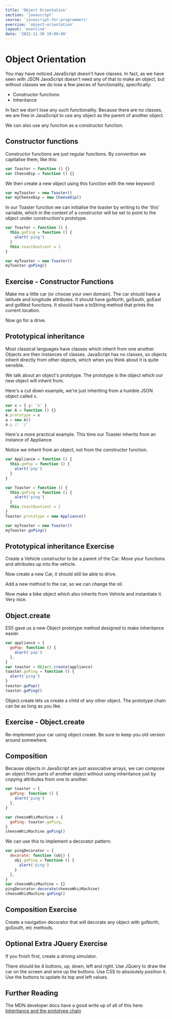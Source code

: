 ```yaml
---
title: 'Object Orientation'
section: 'javascript'
course: 'javascript-for-programmers'
exercise: 'object-orientation'
layout: 'exercise'
date: '2022-11-30 19:00:40'
---
```


# Object Orientation

You may have noticed JavaScript doesn't have classes. In fact, as we have seen with JSON JavaScript doesn't need any of that to make an object, but without classes we do lose a few pieces of functionality, specifically:

- Constructor functions
- Inheritance

In fact we don't lose any such functionality. Because there are no classes, we are free in JavaScript to use any object as the parent of another object.

We can also use any function as a constructor function.

## Constructor functions

Constructor functions are just regular functions. By convention we capitalise them, like this:

```js
var Toaster = function () {}
var CheeseDip = function () {}
```

We then create a new object using this function with the new keyword:

```js
var myToaster = new Toaster()
var myCheeseDip = new CheeseDip()
```

In our Toaster function we can initialise the toaster by writing to the 'this' variable, which in the context of a constructor will be set to point to the object under construction's prototype.

```js
var Toaster = function () {
  this.goPing = function () {
    alert('ping')
  }
  this.toastQuotient = 2
}

var myToaster = new Toaster()
myToaster.goPing()
```

## Exercise - Constructor Functions

Make me a little car (or choose your own domain). The car should have a latitude and longitude attributes. It should have goNorth, goSouth, goEast and goWest functions. It should have a toString method that prints the current location.

Now go for a drive.

## Prototypical inheritance

Most classical languages have classes which inherit from one another. Objects are then instances of classes. JavaScript has no classes, so objects inherit directly from other objects, which when you think about it is quite sensible.

We talk about an object's prototype. The prototype is the object which our new object will inherit from.

Here's a cut down example, we're just inheriting from a humble JSON object called x.

```js
var x = { y: 'z' }
var A = function () {}
A.prototype = x
a = new A()
a.y // 'z'
```

Here's a more practical example. This time our Toaster inherits from an instance of Appliance.

Notice we inherit from an object, not from the constructor function.

```js
var Appliance = function () {
  this.goPop = function () {
    alert('pop')
  }
}

var Toaster = function () {
  this.goPing = function () {
    alert('ping')
  }
  this.toastQuotient = 2
}
Toaster.prototype = new Appliance()

var myToaster = new Toaster()
myToaster.goPing()
```

## Prototypical inheritance Exercise

Create a Vehicle constructor to be a parent of the Car. Move your functions and attributes up into the vehicle.

Now create a new Car, it should still be able to drive.

Add a new method to the car, so we can change the oil.

Now make a bike object which also inherits from Vehicle and instantiate it. Very nice.

## Object.create

ES5 gave us a new Object prototype method designed to make inheritance easier.

```js
var appliance = {
  goPop: function () {
    alert('pop')
  },
}
var toaster = Object.create(appliance)
toaster.goPing = function () {
  alert('ping')
}
toaster.goPop()
toaster.goPing()
```

Object.create lets us create a child of any other object. The prototype chain can be as long as you like.

## Exercise - Object.create

Re-implement your car using object.create. Be sure to keep you old version around somewhere.

## Composition

Because objects in JavaScript are just associative arrays, we can compose an object from parts of another object without using inheritance just by copying attributes from one to another.

```js
var toaster = {
  goPing: function () {
    alert('ping')
  },
}

var cheeseWhizMachine = {
  goPing: toaster.goPing,
}
cheeseWhizMachine.goPing()
```

We can use this to implement a decorator pattern:

```js
var pingDecorator = {
  decorate: function (obj) {
    obj.goPing = function () {
      alert('ping')
    }
  },
}
var cheeseWhizMachine = {}
pingDecorator.decorate(cheeseWhizMachine)
cheeseWhizMachine.goPing()
```

## Composition Exercise

Create a navigation decorator that will decorate any object with goNorth, goSouth, etc methods.

## Optional Extra JQuery Exercise

If you finish first, create a driving simulator.

There should be 4 buttons, up, down, left and right. Use JQuery to draw the car on the screen and wire up the buttons. Use CSS to absolutely position it. Use the buttons to update its top and left values.

## Further Reading

The MDN developer docs have a good write up of all of this here: [Inheritance and the prototype chain](https://developer.mozilla.org/en/docs/Web/JavaScript/Inheritance_and_the_prototype_chain)
